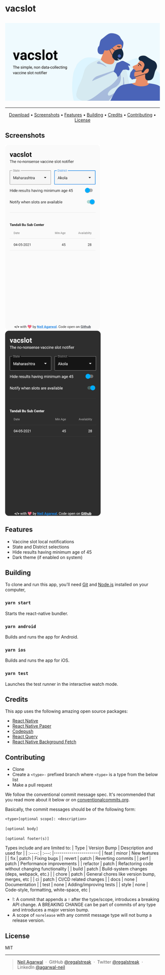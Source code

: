 # vacslot

## <img src="./docs/assets/vacslotBanner.jpg" alt="vacslot">

---

<p align="center">
  <a href="https://github.com/regalstreak/vacslot/releases/">Download</a> •
  <a href="#screenshots">Screenshots</a> •
  <a href="#features">Features</a> •
  <a href="#building">Building</a> •
  <a href="#credits">Credits</a> •
  <a href="#contributing">Contributing</a> •
  <a href="#license">License</a>
</p>

## Screenshots

<img height="600" src="./docs/assets/screenLight.png" alt="vacslot">&nbsp;&nbsp;&nbsp;
<img height="600" src="./docs/assets/screenDark.png" alt="vacslot">

## Features

-   Vaccine slot local notifications
-   State and District selections
-   Hide results having minimum age of 45
-   Dark theme (if enabled on system)

## Building

To clone and run this app, you'll need [Git](https://git-scm.com) and [Node.js](https://nodejs.org/en/download/) installed on your computer,

### `yarn start`

Starts the react-native bundler.

### `yarn android`

Builds and runs the app for Android.

### `yarn ios`

Builds and runs the app for iOS.

### `yarn test`

Launches the test runner in the interactive watch mode.

## Credits

This app uses the following amazing open source packages:

-   [React Native](https://reactnative.dev/)
-   [React Native Paper](https://callstack.github.io/react-native-paper/)
-   [Codepush](https://github.com/microsoft/react-native-code-push)
-   [React Query](https://react-query.tanstack.com/)
-   [React Native Background Fetch](https://github.com/transistorsoft/react-native-background-fetch)

## Contributing

-   Clone
-   Create a `<type>-` prefixed branch where `<type>` is a type from the below list
-   Make a pull request

We follow the conventional commit message spec. It's recommended that you read more about it below or on [conventionalcommits.org](https://www.conventionalcommits.org/).

Basically, the commit messages should be of the following form:

```
<type>[optional scope]: <description>

[optional body]

[optional footer(s)]
```

Types include and are limited to:
| Type | Version Bump | Description and used for |
| :----: | :---: |-----------------------|
| feat | minor | New features |
| fix | patch | Fixing bugs |
| revert | patch | Reverting commits |
| perf | patch | Performance improvements |
| refactor | patch | Refactoring code without changing functionality |
| build | patch | Build-system changes (deps, webpack, etc.) |
| chore | patch | General chores like version bump, merges, etc |
| ci | patch | CI/CD related changes |
| docs | none | Documentation |
| test | none | Adding/improving tests |
| style | none | Code-style, formatting, white-space, etc |

-   !: A commit that appends a `!` after the type/scope, introduces a breaking API change. A BREAKING CHANGE can be part of commits of any type and introduces a major version bump.
-   A scope of `norelease` with any commit message type will not bump a release version.

## License

MIT

---

> [Neil Agarwal](https://twitter.com/regalstreak) &nbsp;&middot;&nbsp;
> GitHub [@regalstreak](https://github.com/regalstreak) &nbsp;&middot;&nbsp;
> Twitter [@regalstreak](https://twitter.com/regalstreak) &nbsp;&middot;&nbsp;
> LinkedIn [@agarwal-neil](https://www.linkedin.com/in/agarwal-neil)
